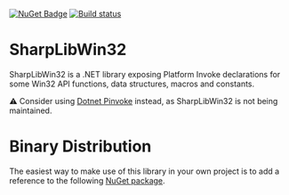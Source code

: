 [![NuGet Badge](https://buildstats.info/nuget/SharpLibWin32)](https://www.nuget.org/packages/SharpLibWin32/)
[![Build status](https://slions.visualstudio.com/GitHub%20builds/_apis/build/status/SharpLibWin32)](https://slions.visualstudio.com/GitHub%20builds/_build/latest?definitionId=8)

# SharpLibWin32

SharpLibWin32 is a .NET library exposing Platform Invoke declarations for some Win32 API functions, data structures, macros and constants.

⚠️ Consider using [Dotnet Pinvoke](https://github.com/dotnet/pinvoke) instead, as SharpLibWin32 is not being maintained. 

# Binary Distribution

The easiest way to make use of this library in your own project is to add a reference to the following [NuGet package](https://www.nuget.org/packages/SharpLibWin32/).
